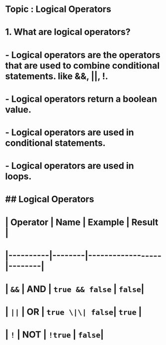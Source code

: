 # Topic : Logical Operators

# 1. What are logical operators?
# - Logical operators are the operators that are used to combine conditional statements. like &&, ||, !.
# - Logical operators return a boolean value.
# - Logical operators are used in conditional statements.
# - Logical operators are used in loops.

# ## Logical Operators

# | Operator | Name   | Example          | Result |     
# |----------|--------|------------------|--------|
# | `&&`     | AND    | `true && false` | `false`|
# | `||`     | OR     | `true \|\| false`| `true` |
# | `!`      | NOT    | `!true`          | `false`|
